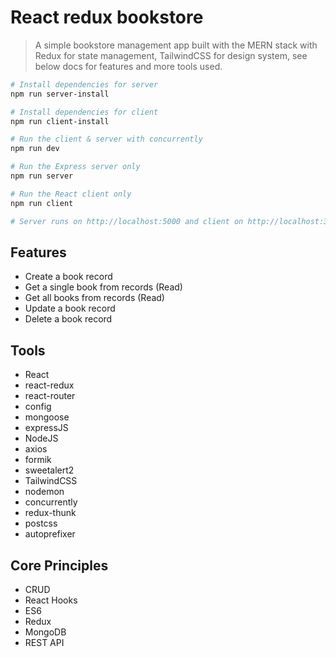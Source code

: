 # React redux bookstore
> A simple bookstore management app built with the MERN stack with Redux for state management, TailwindCSS for design system, see below docs for features and more tools used.
```bash
# Install dependencies for server
npm run server-install

# Install dependencies for client
npm run client-install

# Run the client & server with concurrently
npm run dev

# Run the Express server only
npm run server

# Run the React client only
npm run client

# Server runs on http://localhost:5000 and client on http://localhost:3000
```
## Features
- Create a book record
- Get a single book from records (Read)
- Get all books from records (Read)
- Update a book record
- Delete a book record
## Tools
- React
- react-redux
- react-router
- config
- mongoose
- expressJS
- NodeJS
- axios
- formik
- sweetalert2
- TailwindCSS
- nodemon
- concurrently
- redux-thunk
- postcss
- autoprefixer
## Core Principles
- CRUD
- React Hooks
- ES6
- Redux
- MongoDB
- REST API
